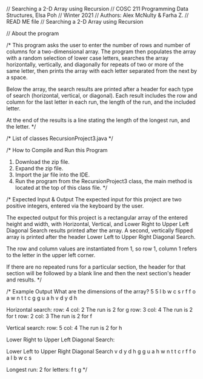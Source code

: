 // Searching a 2-D Array using Recursion
// COSC 211 Programming Data Structures, Elsa Poh
// Winter 2021
// Authors: Alex McNulty & Farha Z.
// READ ME file
// Searching a 2-D Array using Recursion 

// About the program

/*
This program asks the user to enter the number of rows and number of columns for a 
two-dimensional array. The program then populates the array with a random selection of 
lower case letters, searches the array horizontally, vertically, and diagonally for 
repeats of two or more of the same letter, then prints the array with each letter
separated from the next by a space. 

Below the array, the search results are printed after a header for each type of search 
(horizontal, vertical, or diagonal). Each result includes the row and column for the 
last letter in each run, the length of the run, and the included letter.

At the end of the results is a line stating the length of the longest run, and the letter. 
*/

/* 
List of classes
RecursionProject3.java
*/

/*
How to Compile and Run this Program
1. Download the zip file.
2. Expand the zip file.
3. Import the jar file into the IDE.
4. Run the program from the RecursionProject3 class, the main method is located 
at the top of this class file.
*/


/*
Expected Input & Output
The expected input for this project are two positive integers, entered via the keyboard 
by the user. 

The expected output for this project is a rectangular array of the entered height and 
width, with Horizontal, Vertical, and Lower Right to Upper Left Diagonal Search results 
printed after the array. A second, vertically flipped array is printed after the header 
Lower Left to Upper Right Diagonal Search.

The row and column values are instantiated from 1, so row 1, column 1 refers to the letter in
the upper left corner. 

If there are no repeated runs for a particular section, the header for that section will 
be followed by a blank line and then the next section's header and results. 
*/

/*
Example Output 
What are the dimensions of the array? 
5
5
l b w c s 
r f f o a 
w n t t c 
g g u a h 
v d y d h 

Horizontal search: 
row: 4 col: 2
The run is 2 for g
row: 3 col: 4
The run is 2 for t
row: 2 col: 3
The run is 2 for f

Vertical search: 
row: 5 col: 4
The run is 2 for h

Lower Right to Upper Left Diagonal Search: 

Lower Left to Upper Right Diagonal Search
v d y d h 
g g u a h 
w n t t c 
r f f o a 
l b w c s 


Longest run: 2 for letters: f t g 
*/
